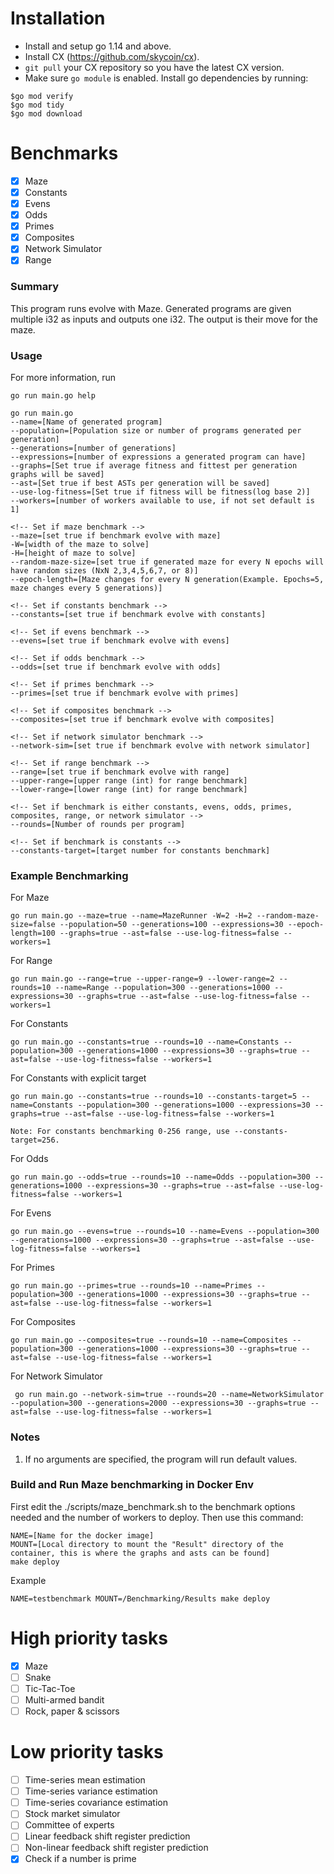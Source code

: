 # Installation

- Install and setup go 1.14 and above.
- Install CX (https://github.com/skycoin/cx).
- `git pull` your CX repository so you have the latest CX version.
- Make sure `go module` is enabled. Install go dependencies by running:
```
$go mod verify 
$go mod tidy
$go mod download
```

# Benchmarks
- [x] Maze
- [x] Constants
- [x] Evens
- [x] Odds
- [x] Primes
- [x] Composites
- [x] Network Simulator
- [x] Range

### Summary

This program runs evolve with Maze. Generated programs are given multiple i32 as inputs and outputs one i32. The output is their move for the maze. 

### Usage
For more information, run
```
go run main.go help 
```

```
go run main.go 
--name=[Name of generated program]
--population=[Population size or number of programs generated per generation]
--generations=[number of generations]
--expressions=[number of expressions a generated program can have]
--graphs=[Set true if average fitness and fittest per generation graphs will be saved] 
--ast=[Set true if best ASTs per generation will be saved]
--use-log-fitness=[Set true if fitness will be fitness(log base 2)]
--workers=[number of workers available to use, if not set default is 1]

<!-- Set if maze benchmark -->
--maze=[set true if benchmark evolve with maze]
-W=[width of the maze to solve] 
-H=[height of maze to solve]  
--random-maze-size=[set true if generated maze for every N epochs will have random sizes (NxN 2,3,4,5,6,7, or 8)]
--epoch-length=[Maze changes for every N generation(Example. Epochs=5, maze changes every 5 generations)]

<!-- Set if constants benchmark -->
--constants=[set true if benchmark evolve with constants]

<!-- Set if evens benchmark -->
--evens=[set true if benchmark evolve with evens]

<!-- Set if odds benchmark -->
--odds=[set true if benchmark evolve with odds]

<!-- Set if primes benchmark -->
--primes=[set true if benchmark evolve with primes]

<!-- Set if composites benchmark -->
--composites=[set true if benchmark evolve with composites]

<!-- Set if network simulator benchmark -->
--network-sim=[set true if benchmark evolve with network simulator]

<!-- Set if range benchmark -->
--range=[set true if benchmark evolve with range]
--upper-range=[upper range (int) for range benchmark]
--lower-range=[lower range (int) for range benchmark]

<!-- Set if benchmark is either constants, evens, odds, primes, composites, range, or network simulator -->
--rounds=[Number of rounds per program]

<!-- Set if benchmark is constants -->
--constants-target=[target number for constants benchmark]

```

### Example Benchmarking

For Maze
```
go run main.go --maze=true --name=MazeRunner -W=2 -H=2 --random-maze-size=false --population=50 --generations=100 --expressions=30 --epoch-length=100 --graphs=true --ast=false --use-log-fitness=false --workers=1
```

For Range
```
go run main.go --range=true --upper-range=9 --lower-range=2 --rounds=10 --name=Range --population=300 --generations=1000 --expressions=30 --graphs=true --ast=false --use-log-fitness=false --workers=1
```

For Constants
```
go run main.go --constants=true --rounds=10 --name=Constants --population=300 --generations=1000 --expressions=30 --graphs=true --ast=false --use-log-fitness=false --workers=1
```

For Constants with explicit target
```
go run main.go --constants=true --rounds=10 --constants-target=5 --name=Constants --population=300 --generations=1000 --expressions=30 --graphs=true --ast=false --use-log-fitness=false --workers=1

Note: For constants benchmarking 0-256 range, use --constants-target=256.
```

For Odds
```
go run main.go --odds=true --rounds=10 --name=Odds --population=300 --generations=1000 --expressions=30 --graphs=true --ast=false --use-log-fitness=false --workers=1
```

For Evens
```
go run main.go --evens=true --rounds=10 --name=Evens --population=300 --generations=1000 --expressions=30 --graphs=true --ast=false --use-log-fitness=false --workers=1
```

For Primes
```
go run main.go --primes=true --rounds=10 --name=Primes --population=300 --generations=1000 --expressions=30 --graphs=true --ast=false --use-log-fitness=false --workers=1
```

For Composites
```
go run main.go --composites=true --rounds=10 --name=Composites --population=300 --generations=1000 --expressions=30 --graphs=true --ast=false --use-log-fitness=false --workers=1
```

For Network Simulator
```
 go run main.go --network-sim=true --rounds=20 --name=NetworkSimulator --population=300 --generations=2000 --expressions=30 --graphs=true --ast=false --use-log-fitness=false --workers=1  
```

### Notes
1. If no arguments are specified, the program will run default values.

### Build and Run Maze benchmarking in Docker Env

First edit the ./scripts/maze_benchmark.sh to the benchmark options needed and the number of workers to deploy.
Then use this command:
```
NAME=[Name for the docker image]
MOUNT=[Local directory to mount the "Result" directory of the container, this is where the graphs and asts can be found] 
make deploy 
```

Example
```
NAME=testbenchmark MOUNT=/Benchmarking/Results make deploy 
```

# High priority tasks
- [x] Maze
- [ ] Snake
- [ ] Tic-Tac-Toe
- [ ] Multi-armed bandit
- [ ] Rock, paper & scissors

# Low priority tasks
- [ ] Time-series mean estimation
- [ ] Time-series variance estimation
- [ ] Time-series covariance estimation
- [ ] Stock market simulator
- [ ] Committee of experts
- [ ] Linear feedback shift register prediction
- [ ] Non-linear feedback shift register prediction
- [x] Check if a number is prime